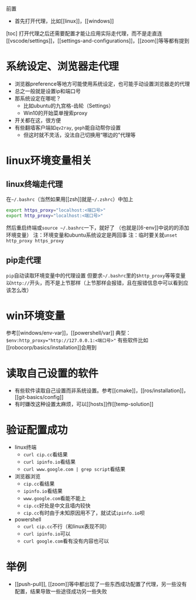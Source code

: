前置
- 首先打开代理，比如[[linux]]，[[windows]]

[toc]
打开代理之后还需要配置才能让应用实际走代理，而不是走直连
[[vscode/settings]]，[[settings-and-configurations]]，[[zoom]]等等都有提到
# 系统设定、浏览器走代理
- 浏览器preference等地方可能使用系统设定，也可能手动设置浏览器走的代理
- 总之一般就是设置ip和端口号
- 那系统设定在哪呢？
  - 比如ubuntu的九宫格-齿轮（Settings）
  - Win10的开始菜单搜索proxy
- 开关都在这，很方便
- 有些翻墙客户端如`qv2ray`, `geph`能自动帮你设置
  - 但这时就不灵活，没法自己切换用“哪边的”代理等
# linux环境变量相关
## linux终端走代理
在`~/.bashrc`（当然如果用[[zsh]]就是`~/.zshrc`）中加上
```sh
export https_proxy="localhost:<端口号>"
export http_proxy="localhost:<端口号>"
```
然后重启终端或`source ~/.bashrc`一下，就好了
（也就是[[6-env]]中说的的添加环境变量）
注：环境变量和ubuntu系统设定是两回事
注：临时要关就`unset http_proxy https_proxy`
## pip走代理
`pip`自动读取环境变量中的代理设置
但要求`~/.bashrc`里的`$http_proxy`等等变量以`http://`开头，而不是上节那样（上节那样会报错，且在报错信息中可以看到应该怎么改）
# win环境变量
参考[[windows/env-var]]，[[powershell/var]]
典型：`$env:http_proxy="http://127.0.0.1:<端口号>"`
有些软件比如[[robocorp/basics/installation]]会用到
# 读取自己设置的软件
- 有些软件读取自己设置而非系统设置。参考[[cmake]]，[[ros/installation]]，[[git-basics/config]]
- 有时嫌改这种设置太麻烦，可以[[hosts]]作[[temp-solution]]
# 验证配置成功
- linux终端
  - `curl cip.cc`看结果
  - `curl ipinfo.io`看结果
  - `curl www.google.com | grep script`看结果
- 浏览器浏览
  - `cip.cc`看结果
  - `ipinfo.io`看结果
  - `www.google.com`看能不能上
  - `cip.cc`好处是中文且墙内较快
  - `cip.cc`有时由于未知原因用不了，就试试`ipinfo.io`呗
- powershell
  - `curl cip.cc`不行（和linux表现不同）
  - `curl ipinfo.io`可以
  - `curl google.com`看有没有内容也可以
# 举例
- [[push-pull]], [[zoom]]等中都出现了一些东西成功配置了代理，另一些没有配置，结果导致一些途径成功另一些失败
